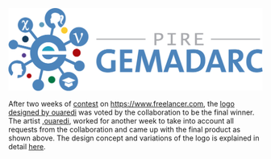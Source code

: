 ![GEMADARC logo](/assets/logo/color.full.png)

After two weeks of [contest](https://www.freelancer.com/contest/Design-a-Logo-for-a-scientific-collaboration-1065937.html) on https://www.freelancer.com, the [logo designed by ouaredi](https://www.freelancer.com/contest/Design-a-Logo-for-a-scientific-collaboration-1065937-by-ouaredi-24687165.html) was voted by the collaboration to be the final winner. The artist ,[ouaredi](https://www.freelancer.com/u/ouaredi.html), worked for another week to take into account all requests from the collaboration and came up with the final product as shown above. The design concept and variations of the logo is explained in detail [here](/logo).
